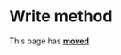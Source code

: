 # Write method

This page has [**moved**](https://lib-docs.delphidabbler.com/Streams/3/API/TPJStreamWrapper-Write)